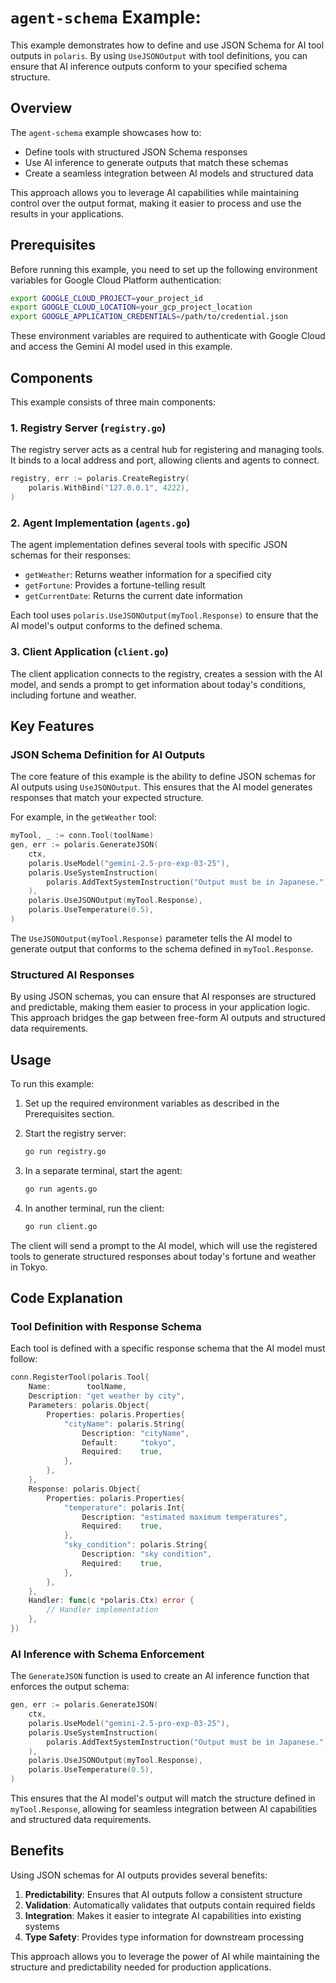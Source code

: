# `agent-schema` Example:

This example demonstrates how to define and use JSON Schema for AI tool outputs in `polaris`. By using `UseJSONOutput` with tool definitions, you can ensure that AI inference outputs conform to your specified schema structure.

## Overview

The `agent-schema` example showcases how to:

- Define tools with structured JSON Schema responses
- Use AI inference to generate outputs that match these schemas
- Create a seamless integration between AI models and structured data

This approach allows you to leverage AI capabilities while maintaining control over the output format, making it easier to process and use the results in your applications.

## Prerequisites

Before running this example, you need to set up the following environment variables for Google Cloud Platform authentication:

```bash
export GOOGLE_CLOUD_PROJECT=your_project_id
export GOOGLE_CLOUD_LOCATION=your_gcp_project_location
export GOOGLE_APPLICATION_CREDENTIALS=/path/to/credential.json
```

These environment variables are required to authenticate with Google Cloud and access the Gemini AI model used in this example.

## Components

This example consists of three main components:

### 1. Registry Server (`registry.go`)

The registry server acts as a central hub for registering and managing tools. It binds to a local address and port, allowing clients and agents to connect.

```go
registry, err := polaris.CreateRegistry(
    polaris.WithBind("127.0.0.1", 4222),
)
```

### 2. Agent Implementation (`agents.go`)

The agent implementation defines several tools with specific JSON schemas for their responses:

- `getWeather`: Returns weather information for a specified city
- `getFortune`: Provides a fortune-telling result
- `getCurrentDate`: Returns the current date information

Each tool uses `polaris.UseJSONOutput(myTool.Response)` to ensure that the AI model's output conforms to the defined schema.

### 3. Client Application (`client.go`)

The client application connects to the registry, creates a session with the AI model, and sends a prompt to get information about today's conditions, including fortune and weather.

## Key Features

### JSON Schema Definition for AI Outputs

The core feature of this example is the ability to define JSON schemas for AI outputs using `UseJSONOutput`. This ensures that the AI model generates responses that match your expected structure.

For example, in the `getWeather` tool:

```go
myTool, _ := conn.Tool(toolName)
gen, err := polaris.GenerateJSON(
    ctx,
    polaris.UseModel("gemini-2.5-pro-exp-03-25"),
    polaris.UseSystemInstruction(
        polaris.AddTextSystemInstruction("Output must be in Japanese."),
    ),
    polaris.UseJSONOutput(myTool.Response),
    polaris.UseTemperature(0.5),
)
```

The `UseJSONOutput(myTool.Response)` parameter tells the AI model to generate output that conforms to the schema defined in `myTool.Response`.

### Structured AI Responses

By using JSON schemas, you can ensure that AI responses are structured and predictable, making them easier to process in your application logic. This approach bridges the gap between free-form AI outputs and structured data requirements.

## Usage

To run this example:

1. Set up the required environment variables as described in the Prerequisites section.

2. Start the registry server:
   ```bash
   go run registry.go
   ```

3. In a separate terminal, start the agent:
   ```bash
   go run agents.go
   ```

4. In another terminal, run the client:
   ```bash
   go run client.go
   ```

The client will send a prompt to the AI model, which will use the registered tools to generate structured responses about today's fortune and weather in Tokyo.

## Code Explanation

### Tool Definition with Response Schema

Each tool is defined with a specific response schema that the AI model must follow:

```go
conn.RegisterTool(polaris.Tool{
    Name:        toolName,
    Description: "get weather by city",
    Parameters: polaris.Object{
        Properties: polaris.Properties{
            "cityName": polaris.String{
                Description: "cityName",
                Default:     "tokyo",
                Required:    true,
            },
        },
    },
    Response: polaris.Object{
        Properties: polaris.Properties{
            "temperature": polaris.Int{
                Description: "estimated maximum temperatures",
                Required:    true,
            },
            "sky_condition": polaris.String{
                Description: "sky condition",
                Required:    true,
            },
        },
    },
    Handler: func(c *polaris.Ctx) error {
        // Handler implementation
    },
})
```

### AI Inference with Schema Enforcement

The `GenerateJSON` function is used to create an AI inference function that enforces the output schema:

```go
gen, err := polaris.GenerateJSON(
    ctx,
    polaris.UseModel("gemini-2.5-pro-exp-03-25"),
    polaris.UseSystemInstruction(
        polaris.AddTextSystemInstruction("Output must be in Japanese."),
    ),
    polaris.UseJSONOutput(myTool.Response),
    polaris.UseTemperature(0.5),
)
```

This ensures that the AI model's output will match the structure defined in `myTool.Response`, allowing for seamless integration between AI capabilities and structured data requirements.

## Benefits

Using JSON schemas for AI outputs provides several benefits:

1. **Predictability**: Ensures that AI outputs follow a consistent structure
2. **Validation**: Automatically validates that outputs contain required fields
3. **Integration**: Makes it easier to integrate AI capabilities into existing systems
4. **Type Safety**: Provides type information for downstream processing

This approach allows you to leverage the power of AI while maintaining the structure and predictability needed for production applications.
